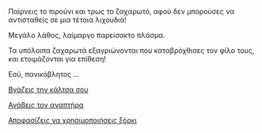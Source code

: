 ﻿Παίρνεις το πιρούνι και τρως το ζαχαρωτό, αφού δεν μπορούσες να αντισταθείς σε μια τέτοια λιχουδιά!

Μεγάλο λάθος, λαίμαργο παρείσακτο πλάσμα. 

Τα υπόλοιπα ζαχαρωτά εξαγριώνονται που καταβρόχθισες τον φίλο τους, και ετοιμάζονται για επίθεση!

Εσύ, πανικόβλητος ...

[Βγάζεις την κάλτσα σου](../put_socks_off/put-socks-off.md)

[Ανάβεις τον αναπτήρα](light-fire/light-fire.md)

[Αποφασίζεις να χρησιμοποιήσεις ξόρκι](put_a_spell/put-a-spell.md)